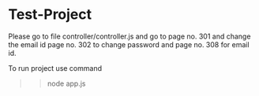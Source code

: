 # Test-Project
 Please go to file controller/controller.js 
 and go to page no. 301 and change the email id
 page no. 302 to change password and page no. 308 for email id.
 
To run project use command
>> node app.js
